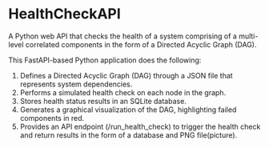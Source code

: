 # HealthCheckAPI
A Python web API that checks the health of a system comprising of a multi-level correlated components in the form of a Directed Acyclic Graph (DAG).

This FastAPI-based Python application does the following:

1. Defines a Directed Acyclic Graph (DAG) through a JSON file that represents system dependencies.
2. Performs a simulated health check on each node in the graph.
3. Stores health status results in an SQLite database.
4. Generates a graphical visualization of the DAG, highlighting failed components in red.
5. Provides an API endpoint (/run_health_check) to trigger the health check and return results in the form of a database and PNG file(picture).
